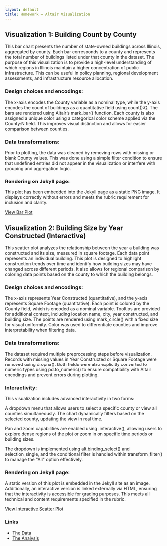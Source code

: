 ```yaml
---
layout: default
title: Homework – Altair Visualization
---
```


## Visualization 1: Building Count by County

This bar chart presents the number of state-owned buildings across Illinois, aggregated by county. Each bar corresponds to a county and represents the total number of buildings listed under that county in the dataset. The purpose of this visualization is to provide a high-level understanding of which regions in Illinois maintain a higher concentration of public infrastructure. This can be useful in policy planning, regional development assessments, and infrastructure resource allocation.

### Design choices and encodings:
The x-axis encodes the County variable as a nominal type, while the y-axis encodes the count of buildings as a quantitative field using count():Q. The bars are rendered using Altair’s mark_bar() function. Each county is also assigned a unique color using a categorical color scheme applied via the County:N field. This improves visual distinction and allows for easier comparison between counties.

### Data transformations:
Prior to plotting, the data was cleaned by removing rows with missing or blank County values. This was done using a simple filter condition to ensure that undefined entries did not appear in the visualization or interfere with grouping and aggregation logic.

### Rendering on Jekyll page:
This plot has been embedded into the Jekyll page as a static PNG image. It displays correctly without errors and meets the rubric requirement for inclusion and clarity.

[View Bar Plot](bar_chart.html)


## Visualization 2: Building Size by Year Constructed (Interactive)

This scatter plot analyzes the relationship between the year a building was constructed and its size, measured in square footage. Each data point represents an individual building. This plot is designed to highlight construction trends over time and identify how building sizes may have changed across different periods. It also allows for regional comparison by coloring data points based on the county to which the building belongs.

### Design choices and encodings:
The x-axis represents Year Constructed (quantitative), and the y-axis represents Square Footage (quantitative). Each point is colored by the County field, which is encoded as a nominal variable. Tooltips are provided for additional context, including location name, city, year constructed, and building size. The points are rendered using mark_circle() with a fixed size for visual uniformity. Color was used to differentiate counties and improve interpretability when filtering data.

### Data transformations:
The dataset required multiple preprocessing steps before visualization. Records with missing values in Year Constructed or Square Footage were removed using dropna(). Both fields were also explicitly converted to numeric types using pd.to_numeric() to ensure compatibility with Altair encodings and prevent errors during plotting.

### Interactivity:
This visualization includes advanced interactivity in two forms:

A dropdown menu that allows users to select a specific county or view all counties simultaneously. The chart dynamically filters based on the selected county, updating the view in real time.

Pan and zoom capabilities are enabled using .interactive(), allowing users to explore dense regions of the plot or zoom in on specific time periods or building sizes.

The dropdown is implemented using alt.binding_select() and selection_single, and the conditional filter is handled within transform_filter() to manage the "All" option effectively.

### Rendering on Jekyll page:
A static version of this plot is embedded in the Jekyll site as an image. Additionally, an interactive version is linked externally via HTML, ensuring that the interactivity is accessible for grading purposes. This meets all technical and content requirements specified in the rubric.

[View Interactive Scatter Plot](scatter_plot.html)

### Links  
- [The Data](https://raw.githubusercontent.com/UIUC-iSchool-DataViz/is445_data/main/building_inventory.csv)  
- [The Analysis](https://github.com/Mallikarjun-2001/Data-Viz-hw5/blob/main/building_plots.ipynb)

